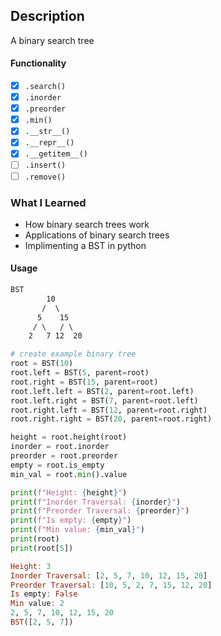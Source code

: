 ## Description
A binary search tree

#### Functionality
- [x] `.search()`
- [x] `.inorder`
- [x] `.preorder`
- [x] `.min()`
- [x] `.__str__()`
- [x] `.__repr__()`
- [x] `.__getitem__()`
- [ ] `.insert()`
- [ ] `.remove()`

### What I Learned
- How binary search trees work
- Applications of binary search trees
- Implimenting a BST in python

#### Usage
```md
BST
        10
       /  \
      5    15
     / \   / \
    2   7 12  20
```
```py
# create example binary tree
root = BST(10)
root.left = BST(5, parent=root)
root.right = BST(15, parent=root)
root.left.left = BST(2, parent=root.left)
root.left.right = BST(7, parent=root.left)
root.right.left = BST(12, parent=root.right)
root.right.right = BST(20, parent=root.right)

height = root.height(root)
inorder = root.inorder
preorder = root.preorder
empty = root.is_empty
min_val = root.min().value

print(f"Height: {height}")
print(f"Inorder Traversal: {inorder}")
print(f"Preorder Traversal: {preorder}")
print(f"Is empty: {empty}")
print(f"Min value: {min_val}")
print(root)
print(root[5])
```
```hs
Height: 3
Inorder Traversal: [2, 5, 7, 10, 12, 15, 20]
Preorder Traversal: [10, 5, 2, 7, 15, 12, 20]
Is empty: False
Min value: 2
2, 5, 7, 10, 12, 15, 20
BST([2, 5, 7])
```

